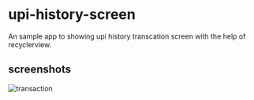 # upi-history-screen

An sample app to showing upi history transcation screen with the help of recyclerview.

## screenshots

![transaction](https://user-images.githubusercontent.com/13044058/121800232-46118200-cc4e-11eb-8cc1-cfe8bed358c2.png)
